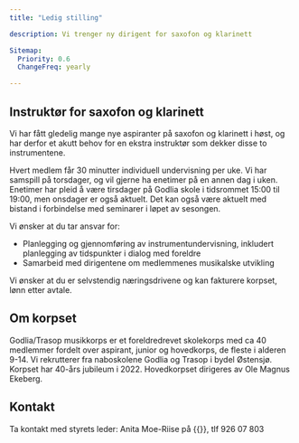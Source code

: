 ```yaml
---
title: "Ledig stilling"

description: Vi trenger ny dirigent for saxofon og klarinett

Sitemap:
  Priority: 0.6
  ChangeFreq: yearly

---
```


## Instruktør for saxofon og klarinett

Vi har fått gledelig mange nye aspiranter på saxofon og klarinett i høst, og har derfor et akutt behov for en ekstra instruktør som dekker disse to instrumentene. 

Hvert medlem får 30 minutter individuell undervisning per uke. Vi har samspill på torsdager, og vil gjerne ha enetimer på en annen dag i uken. Enetimer har pleid å være tirsdager på Godlia skole i tidsrommet 15:00 til 19:00, men onsdager er også aktuelt. Det kan også være aktuelt med bistand i forbindelse med seminarer i løpet av sesongen.

Vi ønsker at du tar ansvar for:
* Planlegging og gjennomføring av instrumentundervisning, inkludert planlegging av tidspunkter i dialog med foreldre
* Samarbeid med dirigentene om medlemmenes musikalske utvikling

Vi ønsker at du er selvstendig næringsdrivene og kan fakturere korpset, lønn etter avtale.

## Om korpset

Godlia/Trasop musikkorps er et foreldredrevet skolekorps med ca 40 medlemmer fordelt over aspirant, junior og hovedkorps, de fleste i alderen 9-14. Vi rekrutterer fra naboskolene Godlia og Trasop i bydel Østensjø. Korpset har 40-års jubileum i 2022. Hovedkorpset dirigeres av Ole Magnus Ekeberg.

## Kontakt

Ta kontakt med styrets leder: Anita Moe-Riise på {{<email styreleder>}}, tlf 926 07 803
